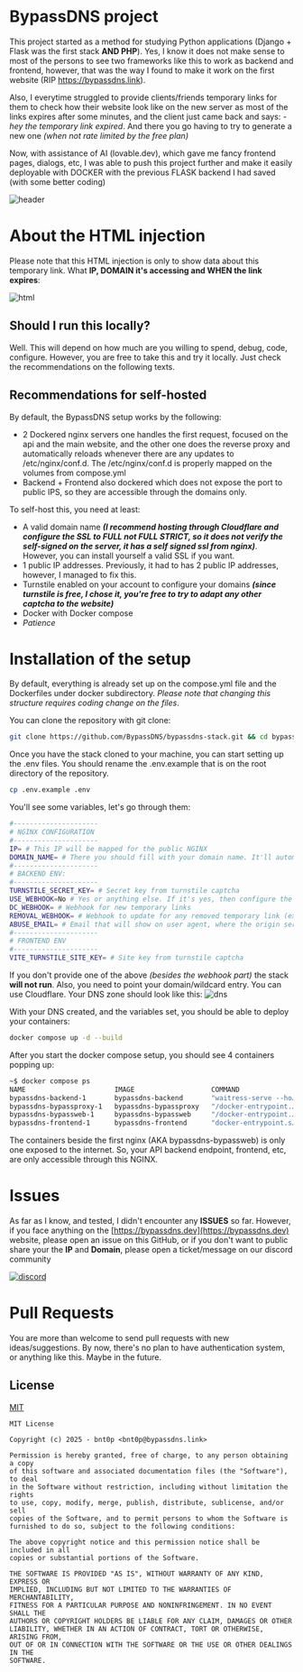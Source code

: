 # BypassDNS project
This project started as a method for studying Python applications (Django + Flask was the first stack **AND PHP**). Yes, I know it does not make sense to most of the persons to see two frameworks like this to work as backend and frontend, however, that was the way I found to make it work on the first website (RIP https://bypassdns.link).

Also, I everytime struggled to provide clients/friends temporary links for them to check how their website look like on the new server as most of the links expires after some minutes, and the client just came back and says: _- hey the temporary link expired_. And there you go having to try to generate a new one _(when not rate limited by the free plan)_

Now, with assistance of AI (lovable.dev), which gave me fancy frontend pages, dialogs, etc, I was able to push this project further and make it easily deployable with DOCKER with the previous FLASK backend I had saved (with some better coding)

![header](https://i.imgur.com/v23jvOx.png)

# About the HTML injection

Please note that this HTML injection is only to show data about this temporary link. What **IP, DOMAIN it's accessing and WHEN the link expires**:

![html](https://i.imgur.com/kgOSu5m.png)

## Should I run this locally?

Well. This will depend on how much are you willing to spend, debug, code, configure. However, you are free to take this and try it locally. Just check the recommendations on the following texts.

## Recommendations for self-hosted
By default, the BypassDNS setup works by the following:
- 2 Dockered nginx servers one handles the first request, focused on the api and the main website, and the other one does the reverse proxy and automatically reloads whenever there are any updates to /etc/nginx/conf.d. The /etc/nginx/conf.d is properly mapped on the volumes from compose.yml
- Backend + Frontend also dockered which does not expose the port to  public IPS, so they are accessible through the domains only.

To self-host this, you need at least:
- A valid domain name _**(I recommend hosting through Cloudflare and configure the SSL to FULL _not FULL STRICT_, so it does not verify the self-signed on the server, it has a self signed ssl from nginx)**_. However, you can install yourself a valid SSL if you want.
- 1 public IP addresses. Previously, it had to has 2 public IP addresses, however, I managed to fix this.
- Turnstile enabled on your account to configure your domains _**(since turnstile is free, I chose it, you're free to try to adapt any other captcha to the website)**_
- Docker with Docker compose
- _Patience_

# Installation of the setup

By default, everything is already set up on the compose.yml file and the Dockerfiles under docker subdirectory. _Please note that changing this structure requires coding change on the files_.

You can clone the repository with git clone:
```bash
git clone https://github.com/BypassDNS/bypassdns-stack.git && cd bypassdns-stack
```

Once you have the stack cloned to your machine, you can start setting up the .env files. You should rename the .env.example that is on the root directory of the repository.

```bash
cp .env.example .env
```
You'll see some variables, let's go through them:

```bash
#---------------------
# NGINX CONFIGURATION
#---------------------
IP= # This IP will be mapped for the public NGINX
DOMAIN_NAME= # There you should fill with your domain name. It'll automatically update the default nginx file for website + api
#---------------------
# BACKEND ENV:
#---------------------
TURNSTILE_SECRET_KEY= # Secret key from turnstile captcha
USE_WEBHOOK=No # Yes or anything else. If it's yes, then configure the URLS :)
DC_WEBHOOK= # Webhook for new temporary links
REMOVAL_WEBHOOK= # Webhook to update for any removed temporary link (expired)
ABUSE_EMAIL= # Email that will show on user agent, where the origin server can reach you.
#---------------------
# FRONTEND ENV
#---------------------
VITE_TURNSTILE_SITE_KEY= # Site key from turnstile captcha
```

If you don't provide one of the above _(besides the webhook part)_ the stack **will not run**. Also, you need to point your domain/wildcard entry. You can use Cloudflare. Your DNS zone should look like this:
![dns](https://i.imgur.com/zsBZHUi.png)

With your DNS created, and the variables set, you should be able to deploy your containers:

```bash
docker compose up -d --build
```

After you start the docker compose setup, you should see 4 containers popping up:
```bash
~$ docker compose ps
NAME                      IMAGE                   COMMAND                  SERVICE       CREATED         STATUS         PORTS
bypassdns-backend-1       bypassdns-backend       "waitress-serve --ho…"   backend       6 minutes ago   Up 6 minutes   5000/tcp
bypassdns-bypassproxy-1   bypassdns-bypassproxy   "/docker-entrypoint.…"   bypassproxy   6 minutes ago   Up 6 minutes   80/tcp
bypassdns-bypassweb-1     bypassdns-bypassweb     "/docker-entrypoint.…"   bypassweb     6 minutes ago   Up 6 minutes   YOURIP:80->80/tcp, YOURIP:443->443/tcp
bypassdns-frontend-1      bypassdns-frontend      "docker-entrypoint.s…"   frontend      6 minutes ago   Up 6 minutes   4173/tcp
```

The containers beside the first nginx (AKA bypassdns-bypassweb) is only one exposed to the internet. So, your API backend endpoint, frontend, etc, are only accessible through this NGINX.

# Issues

As far as I know, and tested, I didn't encounter any **ISSUES** so far. However, if you face anything on the [https://bypassdns.dev](https://bypassdns.dev) website, please open an issue on this GitHub, or if you don't want to public share your the **IP** and **Domain**, please open a ticket/message on our discord community

[![discord](https://i.imgur.com/JZ3koyr.png)](https://discord.gg/fwjtsMKMqC)

# Pull Requests

You are more than welcome to send pull requests with new ideas/suggestions. By now, there's no plan to have authentication system, or anything like this. Maybe in the future.

## License

[MIT](https://choosealicense.com/licenses/mit/)
```
MIT License

Copyright (c) 2025 - bnt0p <bnt0p@bypassdns.link>

Permission is hereby granted, free of charge, to any person obtaining a copy
of this software and associated documentation files (the "Software"), to deal
in the Software without restriction, including without limitation the rights
to use, copy, modify, merge, publish, distribute, sublicense, and/or sell
copies of the Software, and to permit persons to whom the Software is
furnished to do so, subject to the following conditions:

The above copyright notice and this permission notice shall be included in all
copies or substantial portions of the Software.

THE SOFTWARE IS PROVIDED "AS IS", WITHOUT WARRANTY OF ANY KIND, EXPRESS OR
IMPLIED, INCLUDING BUT NOT LIMITED TO THE WARRANTIES OF MERCHANTABILITY,
FITNESS FOR A PARTICULAR PURPOSE AND NONINFRINGEMENT. IN NO EVENT SHALL THE
AUTHORS OR COPYRIGHT HOLDERS BE LIABLE FOR ANY CLAIM, DAMAGES OR OTHER
LIABILITY, WHETHER IN AN ACTION OF CONTRACT, TORT OR OTHERWISE, ARISING FROM,
OUT OF OR IN CONNECTION WITH THE SOFTWARE OR THE USE OR OTHER DEALINGS IN THE
SOFTWARE.
```